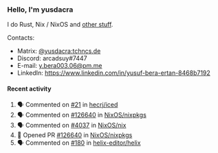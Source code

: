 ### Hello, I'm yusdacra

I do Rust, Nix / NixOS and [other stuff](https://yusdacra.gitlab.io/about).

Contacts:
- Matrix: [@yusdacra:tchncs.de](https://matrix.to/#/@yusdacra:tchncs.de)
- Discord: arcadsuy#7447
- E-mail: y.bera003.06@pm.me
- LinkedIn: https://www.linkedin.com/in/yusuf-bera-ertan-8468b7192

#### Recent activity

<!--START_SECTION:activity-->
1. 🗣 Commented on [#21](https://github.com/hecrj/iced/issues/21) in [hecrj/iced](https://github.com/hecrj/iced)
2. 🗣 Commented on [#126640](https://github.com/NixOS/nixpkgs/issues/126640) in [NixOS/nixpkgs](https://github.com/NixOS/nixpkgs)
3. 🗣 Commented on [#4037](https://github.com/NixOS/nix/issues/4037) in [NixOS/nix](https://github.com/NixOS/nix)
4. 💪 Opened PR [#126640](https://github.com/NixOS/nixpkgs/pull/126640) in [NixOS/nixpkgs](https://github.com/NixOS/nixpkgs)
5. 🗣 Commented on [#180](https://github.com/helix-editor/helix/issues/180) in [helix-editor/helix](https://github.com/helix-editor/helix)
<!--END_SECTION:activity-->
